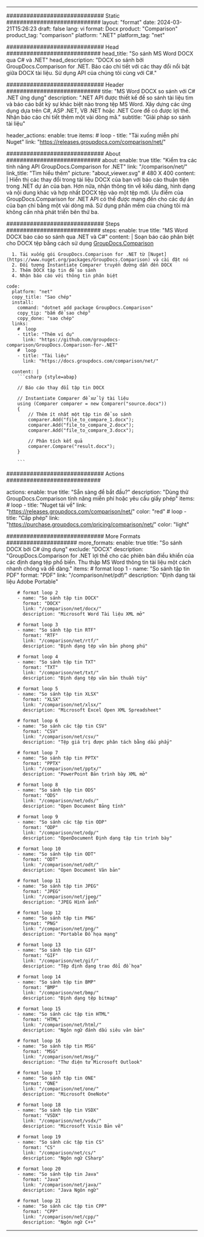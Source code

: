 
---
############################# Static ############################
layout: "format"
date:  2024-03-21T15:26:23
draft: false
lang: vi
format: Docx
product: "Comparison"
product_tag: "comparison"
platform: ".NET"
platform_tag: "net"

############################# Head ############################
head_title: "So sánh MS Word DOCX qua C# và .NET"
head_description: "DOCX so sánh bởi GroupDocs.Comparison for .NET. Báo cáo chi tiết với các thay đổi nổi bật giữa DOCX tài liệu. Sử dụng API của chúng tôi cùng với C#."

############################# Header ############################
title: "MS Word DOCX so sánh với C# .NET ứng dụng" 
description: ".NET API được thiết kế để so sánh tài liệu tìm và báo cáo bất kỳ sự khác biệt nào trong tệp MS Word. Xây dựng các ứng dụng dựa trên C#, ASP .NET, VB .NET hoặc .NET Core để có được lợi thế. Nhận báo cáo chi tiết thêm một vài dòng mã."
subtitle: "Giải pháp so sánh tài liệu" 

header_actions:
  enable: true
  items:
    #  loop
    - title: "Tải xuống miễn phí Nuget"
      link: "https://releases.groupdocs.com/comparison/net/"
      
############################# About ############################
about:
    enable: true
    title: "Kiểm tra các tính năng API GroupDocs.Comparison for .NET"
    link: "/comparison/net/"
    link_title: "Tìm hiểu thêm"
    picture: "about_viewer.svg" # 480 X 400
    content: |
       Hiển thị các thay đổi trong tài liệu DOCX của bạn với báo cáo thuận tiện trong .NET dự án của bạn. Hơn nữa, nhận thông tin về kiểu dáng, hình dạng và nội dung khác và hợp nhất DOCX tệp vào một tệp mới. Ưu điểm của GroupDocs.Comparison for .NET API có thể được mang đến cho các dự án của bạn chỉ bằng một vài dòng mã. Sử dụng phần mềm của chúng tôi mà không cần nhà phát triển bên thứ ba.

############################# Steps ############################
steps:
    enable: true
    title: "MS Word DOCX báo cáo so sánh qua .NET và C#"
    content: |
      Soạn báo cáo phân biệt cho DOCX tệp bằng cách sử dụng [GroupDocs.Comparison](https://products.groupdocs.com/comparison/net/)
      
      1. Tải xuống gói GroupDocs.Comparison for .NET từ [Nuget](https://www.nuget.org/packages/GroupDocs.Comparison) và cài đặt nó
      2. Đối tượng Instantiate Comparer truyền đường dẫn đến DOCX
      3. Thêm DOCX tập tin để so sánh
      4. Nhận báo cáo với thông tin phân biệt
   
    code:
      platform: "net"
      copy_title: "Sao chép"
      install:
        command: "dotnet add package GroupDocs.Comparison"
        copy_tip: "bấm để sao chép"
        copy_done: "sao chép"
      links:
        #  loop
        - title: "Thêm ví dụ"
          link: "https://github.com/groupdocs-comparison/GroupDocs.Comparison-for-.NET"
        #  loop
        - title: "Tài liệu"
          link: "https://docs.groupdocs.com/comparison/net/"
          
      content: |
        ```csharp {style=abap}

        // Báo cáo thay đổi tập tin DOCX

        // Instantiate Comparer để xử lý tài liệu
        using (Comparer comparer = new Comparer("source.docx"))
        {
            // Thêm ít nhất một tập tin để so sánh
        	comparer.Add("file_to_compare_1.docx");
            comparer.Add("file_to_compare_2.docx");
            comparer.Add("file_to_compare_3.docx");

            // Phân tích kết quả
            comparer.Compare("result.docx"); 
        }
        
        ```            

############################# Actions ############################

actions:
  enable: true
  title: "Sẵn sàng để bắt đầu?"
  description: "Dùng thử GroupDocs.Comparison tính năng miễn phí hoặc yêu cầu giấy phép"
  items:
    #  loop
    - title: "Nuget tải về"
      link: "https://releases.groupdocs.com/comparison/net/"
      color: "red"
        #  loop
    - title: "Cấp phép"
      link: "https://purchase.groupdocs.com/pricing/comparison/net/"
      color: "light"


############################# More Formats #####################
more_formats:
    enable: true
    title: "So sánh DOCX bởi C# ứng dụng"
    exclude: "DOCX"
    description: "GroupDocs.Comparison for .NET lợi thế cho các phiên bản điều khiển của các định dạng tệp phổ biến. Thu thập MS Word thông tin tài liệu một cách nhanh chóng và dễ dàng."
    items: 
        # format loop 1
        - name: "So sánh tập tin PDF"
          format: "PDF"
          link: "/comparison/net/pdf/"
          description: "Định dạng tài liệu Adobe Portable"

        # format loop 2
        - name: "So sánh tập tin DOCX"
          format: "DOCX"
          link: "/comparison/net/docx/"
          description: "Microsoft Word Tài liệu XML mở"

        # format loop 3
        - name: "So sánh tập tin RTF"
          format: "RTF"
          link: "/comparison/net/rtf/"
          description: "Định dạng tệp văn bản phong phú"

        # format loop 4
        - name: "So sánh tập tin TXT"
          format: "TXT"
          link: "/comparison/net/txt/"
          description: "Định dạng tệp văn bản thuần túy"

        # format loop 5
        - name: "So sánh tập tin XLSX"
          format: "XLSX"
          link: "/comparison/net/xlsx/"
          description: "Microsoft Excel Open XML Spreadsheet"

        # format loop 6
        - name: "So sánh các tập tin CSV"
          format: "CSV"
          link: "/comparison/net/csv/"
          description: "Tệp giá trị được phân tách bằng dấu phẩy"

        # format loop 7
        - name: "So sánh tập tin PPTX"
          format: "PPTX"
          link: "/comparison/net/pptx/"
          description: "PowerPoint Bản trình bày XML mở"

        # format loop 8
        - name: "So sánh tập tin ODS"
          format: "ODS"
          link: "/comparison/net/ods/"
          description: "Open Document Bảng tính"

        # format loop 9
        - name: "So sánh các tập tin ODP"
          format: "ODP"
          link: "/comparison/net/odp/"
          description: "OpenDocument Định dạng tập tin trình bày"

        # format loop 10
        - name: "So sánh tập tin ODT"
          format: "ODT"
          link: "/comparison/net/odt/"
          description: "Open Document Văn bản"

        # format loop 11
        - name: "So sánh tập tin JPEG"
          format: "JPEG"
          link: "/comparison/net/jpeg/"
          description: "JPEG Hình ảnh"

        # format loop 12
        - name: "So sánh tập tin PNG"
          format: "PNG"
          link: "/comparison/net/png/"
          description: "Portable Đồ họa mạng"

        # format loop 13
        - name: "So sánh tập tin GIF"
          format: "GIF"
          link: "/comparison/net/gif/"
          description: "Tệp định dạng trao đổi đồ họa"

        # format loop 14
        - name: "So sánh tập tin BMP"
          format: "BMP"
          link: "/comparison/net/bmp/"
          description: "Định dạng tệp bitmap"

        # format loop 15
        - name: "So sánh các tập tin HTML"
          format: "HTML"
          link: "/comparison/net/html/"
          description: "Ngôn ngữ đánh dấu siêu văn bản"

        # format loop 16
        - name: "So sánh tập tin MSG"
          format: "MSG"
          link: "/comparison/net/msg/"
          description: "Thư điện tử Microsoft Outlook"

        # format loop 17
        - name: "So sánh tập tin ONE"
          format: "ONE"
          link: "/comparison/net/one/"
          description: "Microsoft OneNote"

        # format loop 18
        - name: "So sánh tập tin VSDX"
          format: "VSDX"
          link: "/comparison/net/vsdx/"
          description: "Microsoft Visio Bản vẽ"

        # format loop 19
        - name: "So sánh các tập tin CS"
          format: "CS"
          link: "/comparison/net/cs/"
          description: "Ngôn ngữ CSharp"

        # format loop 20
        - name: "So sánh tập tin Java"
          format: "Java"
          link: "/comparison/net/java/"
          description: "Java Ngôn ngữ"
          
        # format loop 21
        - name: "So sánh các tập tin CPP"
          format: "CPP"
          link: "/comparison/net/cpp/"
          description: "Ngôn ngữ C++"
---